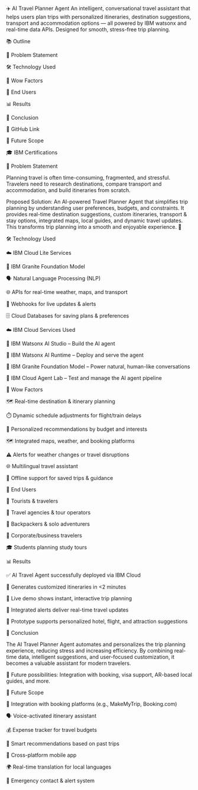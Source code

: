 ✈️ AI Travel Planner Agent
An intelligent, conversational travel assistant that helps users plan trips with personalized itineraries, destination suggestions, transport and accommodation options — all powered by IBM watsonx and real-time data APIs. Designed for smooth, stress-free trip planning.


📚 Outline

🔎 Problem Statement

🛠️ Technology Used

🎉 Wow Factors

👥 End Users

📊 Results

📝 Conclusion

🔗 GitHub Link

🚀 Future Scope

🎓 IBM Certifications


🔎 Problem Statement

Planning travel is often time-consuming, fragmented, and stressful. Travelers need to research destinations, compare transport and accommodation, and build itineraries from scratch.

Proposed Solution:
An AI-powered Travel Planner Agent that simplifies trip planning by understanding user preferences, budgets, and constraints. It provides real-time destination suggestions, custom itineraries, transport & stay options, integrated maps, local guides, and dynamic travel updates. This transforms trip planning into a smooth and enjoyable experience. 🌟


🛠️ Technology Used

☁️ IBM Cloud Lite Services

🧠 IBM Granite Foundation Model

🗣️ Natural Language Processing (NLP)

🌐 APIs for real-time weather, maps, and transport

🔔 Webhooks for live updates & alerts

🗄️ Cloud Databases for saving plans & preferences


☁️ IBM Cloud Services Used

🤖 IBM Watsonx AI Studio – Build the AI agent

🚀 IBM Watsonx AI Runtime – Deploy and serve the agent

🔷 IBM Granite Foundation Model – Power natural, human-like conversations

🧪 IBM Cloud Agent Lab – Test and manage the AI agent pipeline


🎉 Wow Factors

🗺️ Real-time destination & itinerary planning

⏱️ Dynamic schedule adjustments for flight/train delays

💸 Personalized recommendations by budget and interests

🗺️ Integrated maps, weather, and booking platforms

⚠️ Alerts for weather changes or travel disruptions

🌐 Multilingual travel assistant

📲 Offline support for saved trips & guidance


👥 End Users

🧳 Tourists & travelers

🏢 Travel agencies & tour operators

🎒 Backpackers & solo adventurers

💼 Corporate/business travelers

🎓 Students planning study tours


📊 Results

✅ AI Travel Agent successfully deployed via IBM Cloud

📝 Generates customized itineraries in <2 minutes

📲 Live demo shows instant, interactive trip planning

🔔 Integrated alerts deliver real-time travel updates

🏨 Prototype supports personalized hotel, flight, and attraction suggestions


📝 Conclusion

The AI Travel Planner Agent automates and personalizes the trip planning experience, reducing stress and increasing efficiency. By combining real-time data, intelligent suggestions, and user-focused customization, it becomes a valuable assistant for modern travelers.

🚀 Future possibilities: Integration with booking, visa support, AR-based local guides, and more.


🚀 Future Scope

🔗 Integration with booking platforms (e.g., MakeMyTrip, Booking.com)

🗣️ Voice-activated itinerary assistant

💰 Expense tracker for travel budgets

🤖 Smart recommendations based on past trips

📱 Cross-platform mobile app

🌍 Real-time translation for local languages

🚨 Emergency contact & alert system
